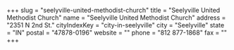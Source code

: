+++
slug = "seelyville-united-methodist-church"
title = "Seelyville United Methodist Church"
name = "Seelyville United Methodist Church"
address = "2351 N 2nd St."
cityIndexKey = "city-in-seelyville"
city = "Seelyville"
state = "IN"
postal = "47878-0196"
website = ""
phone = "812 877-1868"
fax = ""
+++
